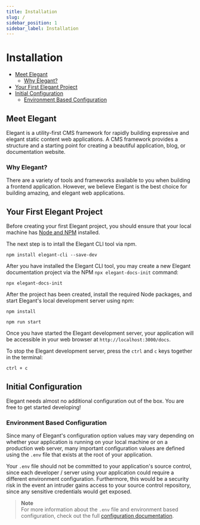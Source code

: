 ```yaml
---
title: Installation
slug: /
sidebar_position: 1
sidebar_label: Installation
---
```


# Installation

- [Meet Elegant](#meet-elegant)
    - [Why Elegant?](#why-elegant)
- [Your First Elegant Project](#your-first-elegant-project)
- [Initial Configuration](#initial-configuration)
    - [Environment Based Configuration](#environment-based-configuration)

<a name="meet-elegant"></a>

## Meet Elegant

 Elegant is a utility-first CMS framework for rapidly building expressive and elegant static content web applications. A CMS framework provides a structure and a starting point for creating a beautiful application, blog, or documentation website. 


<a name="why-elegant"></a>

### Why Elegant?

There are a variety of tools and frameworks available to you when building a frontend application. However, we believe Elegant is the best choice for building amazing, and elegant web applications.

<a name="your-first-elegant-project"></a>

## Your First Elegant Project

Before creating your first Elegant project, you should ensure that your local machine has [Node and NPM](https://nodejs.org) installed.

The next step is to intall the Elegant CLI tool via npm.

```nothing
npm install elegant-cli --save-dev
```

After you have installed the Elegant CLI tool, you may create a new Elegant documentation project via the NPM `npx elegant-docs-init` command:

```nothing
npx elegant-docs-init
```

After the project has been created, install the required Node packages, and start Elegant's local development server using npm:

```nothing
npm install

npm run start
```

Once you have started the Elegant development server, your application will be accessible in your web browser at `http://localhost:3000/docs`.

To stop the Elegant development server, press the `ctrl` and `c` keys together in the terminal:

```nothing
ctrl + c
```

<a name="initial-configuration"></a>

## Initial Configuration

Elegant needs almost no additional configuration out of the box. You are free to get started developing!

<a name="environment-based-configuration"></a>

### Environment Based Configuration

Since many of Elegant's configuration option values may vary depending on whether your application is running on your local machine or on a production web server, many important configuration values are defined using the `.env` file that exists at the root of your application.

Your `.env` file should not be committed to your application's source control, since each developer / server using your application could require a different environment configuration. Furthermore, this would be a security risk in the event an intruder gains access to your source control repository, since any sensitive credentials would get exposed.

> **Note**  
> For more information about the `.env` file and environment based configuration, check out the full [configuration documentation](/docs/configuration#environment-configuration).
